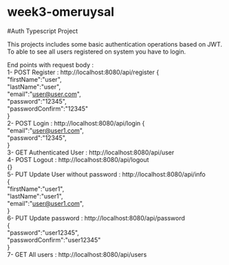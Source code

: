 # week3-omeruysal
#Auth Typescript Project

This projects includes some basic authentication operations based on JWT. To able to see all users registered on system you have to login.

End points with request body :  
1- POST Register : http://localhost:8080/api/register 
{  
    "firstName":"user",  
    "lastName":"user",  
    "email":"user@user.com",  
    "password":"12345",  
    "passwordConfirm":"12345"  
}  
2- POST Login : http://localhost:8080/api/login 
{  
    "email":"user@user1.com",  
    "password":"12345",  
}  
3- GET  Authenticated User : http://localhost:8080/api/user  
4- POST Logout : http://localhost:8080/api/logout  
{}  
5- PUT  Update User without password : http://localhost:8080/api/info  
{  
    "firstName":"user1",  
    "lastName":"user1",  
    "email":"user@user1.com",  
}  
6- PUT  Update password : http://localhost:8080/api/password  
{  
    "password":"user12345",  
    "passwordConfirm":"user12345"  
}  
7- GET  All users : http://localhost:8080/api/users  


